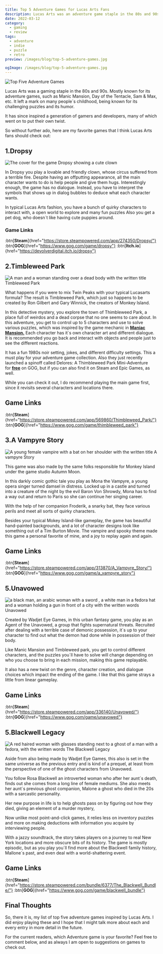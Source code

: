 ```yaml
---
title: Top 5 Adventure Games for Lucas Arts Fans
description: Lucas Arts was an adventure game staple in the 80s and 90s. Here´s some puzzle games that give a similar vibe with some of the humor and gameplay style.
date: 2022-03-12
category:
  - gaming
  - review
tags:
  - adventure
  - indie
  - puzzle
  - retro
preview: /images/blog/top-5-adventure-games.jpg

ogImage: /images/blog/top-5-adventure-games.jpg
---
```

![Top Five Adventure Games](/images/blog/top-5-adventure-games.jpg)

Lucas Arts was a gaming staple in the 80s and 90s. Mostly known for its adventure games, such as Manic Mansion, Day of the Tentacle, Sam & Max, etc. It left a mark on many people´s childhood, being known for its challenging puzzles and its humor.

It has since inspired a generation of gamers and developers, many of which went on to put their own twist.

So without further ado, here are my favorite games that I think Lucas Arts fans should check out:

## 1.Dropsy


![The cover for the game Dropsy showing a cute clown](/images/2022/dropsy.jpg)

In Dropsy you play a lovable and friendly clown, whose circus suffered from a terrible fire. Despite having an offputting appearance, all the main character wants to do is help people and give them hugs. Interestingly enough, the game has no dialogue. Instead, you have to interpret the symbols that shows up in dialog bubbles to deduce what each character wants.

In typical Lucas Arts fashion, you have a bunch of quirky characters to interact with, a open world to explore and many fun puzzles Also you get a pet dog, who doesn´t like having cute puppies around.

### Game Links

:btn[**Steam**]{href="https://store.steampowered.com/app/274350/Dropsy/"}  :btn[**GOG**]{href="https://www.gog.com/game/dropsy"} :btn[**Itch.io**]{href="https://devolverdigital.itch.io/dropsy"}






## 2.Timbleweed Park

![A man and a woman standing over a dead body with the written title Timbleweed Park](/images/2022/thimbleweed-park-2.jpg)

What happens if you were to mix Twin Peaks with your typical Lucasarts formula? The result is Timbleweed Park, which just so happens to be created by Ron Gilbert and Gary Winnick, the creators of Monkey Island.

In this detective mystery, you explore the town of Thimbleweed Park, a place full of weirdos and a dead corpse that no one seems to care about. In this adventure, you get to control up to 5 characters and use to solve various puzzles, which was inspired by the game mechanic in [**Maniac Mansion.**](https://en.wikipedia.org/wiki/Maniac_Mansion) Each character has it´s own character art and different dialogue. It is recommended you go back and interact with objects and people just to see the different reactions.

It has a fun 1980s noir setting, jokes, and different difficulty settings. This a must play for your adventure game collection. Also they just recently launched a spinoff called Delores: A Thimbleweed Park Mini-Adventure for [**free**](http://gog.com/game/delores_a_thimbleweed_park_miniadventure) on GOG, but if you can also find it on Steam and Epic Games, as well.

While you can check it out, I do recommend playing the main game first, since it revisits several characters and locations there.

## Game Links
:btn[**Steam**]{href="https://store.steampowered.com/app/569860/Thimbleweed_Park/"}  :btn[**GOG**]{href="https://www.gog.com/game/thimbleweed_park"} 

## 3.A Vampyre Story


![A young female vampire with a bat on her shoulder with the written title A vampyre Story](/images/2022/a-vampyre-story.jpg#center)


This game was also made by the same folks responsible for Monkey Island under the game studio Autumn Moon.

In this darkly comic gothic tale you play as Mona the Vampyre, a young opera singer turned damsel in distress. Locked up in a castle and turned into a creature of the night by the evil Baron Von Shrowdy, Mona has to find a way out and return to Paris so she can continue her singing career.

With the help of her companion Froderik, a snarky bat, they face various perils and meet all sorts of quirky characters.

Besides your typical Mokey Island-like gameplay, the game has beautiful hand-painted backgrounds, and a lot of character designs look like something out of a Tim Burton Movie. The vampire and spooky theme made this game a personal favorite of mine, and a joy to replay again and again.

## Game Links

:btn[**Steam**]{href="https://store.steampowered.com/app/313870/A_Vampyre_Story/"}  :btn[**GOG**]{href="https://www.gog.com/game/a_vampyre_story"} 

## 5.Unavowed

![a black man, an arabic woman with a sword , a white man in a fedora hat and a woman holding a gun in front of a city with the written words Unavowed](/images/2022/unavowedlogo.jpg)

Created by Wadjet Eye Games, in this urban fantasy game, you play as an Agent of the Unavowed, a group that fights supernatural threats. Recruited after dealing with a terrible case of demonic possession, it´s up to your character to find out what the demon had done while in possession of their body.

Like Manic Mansion and Timbleweed park, you get to control different characters, and the puzzles you´ll have to solve will change depending on who you choose to bring in each mission, making this game replayable.

It also has a new twist on the genre, character creation, and dialogue choices which impact the ending of the game. I like that this game strays a little from linear gameplay.

## Game Links

:btn[**Steam**]{href="https://store.steampowered.com/app/336140/Unavowed/"}  :btn[**GOG**]{href="https://www.gog.com/game/unavowed"} 

## 5.Blackwell Legacy
![A red haired  woman with glasses standing next to a ghost of a man with a fedora, with the written words The Blackwell Legacy](/images/2022/blackwell%20legacy.png)



Aside from also being made by Wadjet Eye Games, this also is set in the same universe as the previous entry and is kind of a prequel, at least from the perspective of one of the ghost characters from Unavowed.

You follow Rosa Blackwell an introverted woman who after her aunt´s death, finds out she comes from a long line of female mediums. She also meets her aunt´s previous ghost companion, Malone a ghost who died in the 20s with a sarcastic personality.

Her new purpose in life is to help ghosts pass on by figuring out how they died, giving an element of a murder mystery,

Now unlike most point-and-click games, it relies less on inventory puzzles and more on making deductions with information you acquire by interviewing people.

With a jazzy soundtrack, the story takes players on a journey to real New York locations and more obscure bits of its history. The game is mostly episodic, but as you play you´ll find more about the Blackwell family history, Mallone´s past, and even deal with a world-shattering event.

## Game Links

:btn[**Steam**]{href="https://store.steampowered.com/bundle/6377/The_Blackwell_Bundle/"}  :btn[**GOG**]{href="https://www.gog.com/game/blackwell_bundle"} 

## Final Thoughts
So, there it is, my list of top five adventure games inspired by Lucas Arts. I did enjoy playing these and I hope that I might talk more about each and every entry in more detail in the future.

For the current readers, which Adventure game is your favorite? Feel free to comment below, and as always I am open to suggestions on games to check out.




